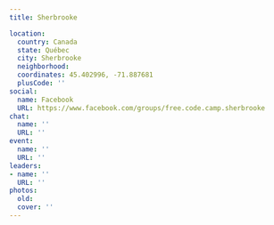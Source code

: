```yaml
---
title: Sherbrooke

location:
  country: Canada
  state: Québec
  city: Sherbrooke
  neighborhood: 
  coordinates: 45.402996, -71.887681
  plusCode: ''
social:
  name: Facebook
  URL: https://www.facebook.com/groups/free.code.camp.sherbrooke
chat:
  name: ''
  URL: ''
event:
  name: ''
  URL: ''
leaders:
- name: ''
  URL: ''
photos:
  old: 
  cover: ''
---
```

